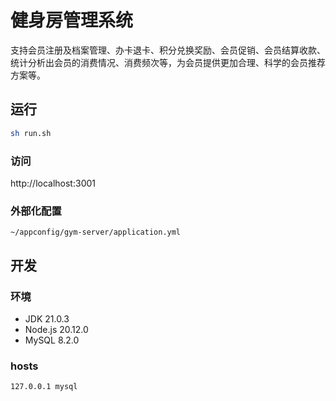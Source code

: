 # 健身房管理系统
支持会员注册及档案管理、办卡退卡、积分兑换奖励、会员促销、会员结算收款、统计分析出会员的消费情况、消费频次等，为会员提供更加合理、科学的会员推荐方案等。

## 运行
```bash
sh run.sh
```

### 访问
http://localhost:3001

### 外部化配置
`~/appconfig/gym-server/application.yml`


## 开发

### 环境
- JDK 21.0.3
- Node.js 20.12.0
- MySQL 8.2.0

### hosts
```
127.0.0.1 mysql
```
